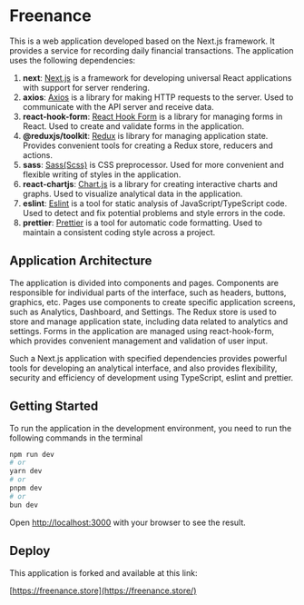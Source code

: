 # Freenance
This is a web application developed based on the Next.js framework. It provides a service for recording daily financial transactions. The application uses the following dependencies:

1. **next**: [Next.js](https://nextjs.org/) is a framework for developing universal React applications with support for server rendering.
2. **axios**: [Axios](https://axios-http.com/docs/intro) is a library for making HTTP requests to the server. Used to communicate with the API server and receive data.
3. **react-hook-form**: [React Hook Form](https://react-hook-form.com/) is a library for managing forms in React. Used to create and validate forms in the application.
4. **@reduxjs/toolkit**: [Redux](https://redux-toolkit.js.org/) is library for managing application state. Provides convenient tools for creating a Redux store, reducers and actions.
5. **sass**: [Sass(Scss)](https://sass-lang.com/) is CSS preprocessor. Used for more convenient and flexible writing of styles in the application.
6. **react-chartjs**: [Chart.js](https://react-chartjs-2.js.org/) is a library for creating interactive charts and graphs. Used to visualize analytical data in the application.
7. **eslint**: [Eslint](https://eslint.org/) is a tool for static analysis of JavaScript/TypeScript code. Used to detect and fix potential problems and style errors in the code.
8. **prettier**: [Prettier](https://prettier.io/) is a tool for automatic code formatting. Used to maintain a consistent coding style across a project.

## Application Architecture

The application is divided into components and pages. Components are responsible for individual parts of the interface, such as headers, buttons, graphics, etc. Pages use components to create specific application screens, such as Analytics, Dashboard, and Settings. The Redux store is used to store and manage application state, including data related to analytics and settings. Forms in the application are managed using react-hook-form, which provides convenient management and validation of user input.

Such a Next.js application with specified dependencies provides powerful tools for developing an analytical interface, and also provides flexibility, security and efficiency of development using TypeScript, eslint and prettier.

## Getting Started

To run the application in the development environment, you need to run the following commands in the terminal

```bash
npm run dev
# or
yarn dev
# or
pnpm dev
# or
bun dev
```

Open [http://localhost:3000](http://localhost:3000) with your browser to see the result.

## Deploy

This application is forked and available at this link:

[https://freenance.store](https://freenance.store/)
